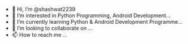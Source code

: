 - 👋 Hi, I’m @shashwat2239
- 👀 I’m interested in Python Programming, Android Development...
- 🌱 I’m currently learning Python & Android Development Programme...
- 💞️ I’m looking to collaborate on ...
- 📫 How to reach me ...

<!---
shashwat2239/shashwat2239 is a ✨ special ✨ repository because its `README.md` (this file) appears on your GitHub profile.
You can click the Preview link to take a look at your changes.
--->
